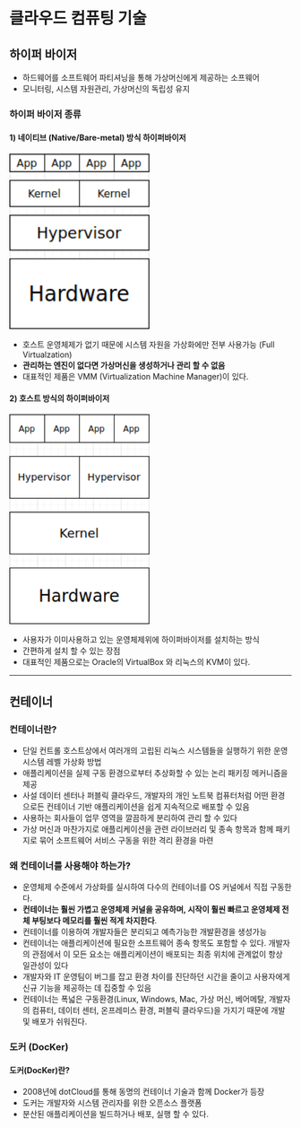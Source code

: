 # 클라우드 컴퓨팅 기술
## 하이퍼 바이저
 + 하드웨어를 소프트웨어 파티셔닝을 통해 가상머신에게 제공하는 소프웨어
 + 모니터링, 시스템 자원관리, 가상머신의 독립성 유지
 
 ### 하이퍼 바이저 종류
  #### 1) 네이티브 (Native/Bare-metal) 방식 하이퍼바이저
   <img src="https://github.com/hyunseungbin9408/CCCR_experience/blob/master/png/native%20or%20bare-metal%20virtualization_model.png" alt="drawing" width="250"/>
   
   + 호스트 운영체제가 없기 때문에 시스템 자원을 가상화에만 전부 사용가능 (Full Virtualzation)
   + **관리하는 엔진이 없다면 가상머신을 생성하거나 관리 할 수 없음**
   + 대표적인 제품은 VMM (Virtualization Machine Manager)이 있다.
   
  #### 2) 호스트 방식의 하이퍼바이저
   <img src="https://github.com/hyunseungbin9408/CCCR_experience/blob/master/png/Host_Virtualization_model.png" alt="drawing" width="250"/>
   
   + 사용자가 이미사용하고 있는 운영체제위에 하이퍼바이저를 설치하는 방식
   + 간편하게 설치 할 수 있는 장점
   + 대표적인 제품으로는 Oracle의 VirtualBox 와 리눅스의 KVM이 있다.
   
   
***
   
## 컨테이너
 ### 컨테이너란?
  + 단일 컨트롤 호스트상에서 여러개의 고립된 리눅스 시스템들을 실행하기 위한 운영 시스템 레벨 가상화 방법
  + 애플리케이션을 실제 구동 환경으로부터 추상화할 수 있는 논리 패키징 메커니즘을 제공
  + 사설 데이터 센터나 퍼블릭 클라우드, 개발자의 개인 노트북 컴퓨터처럼 어떤 환경으로든 컨테이너 기반 애플리케이션을 쉽게 지속적으로 배포할 수 있음
  + 사용하는 회사들이 업무 영역을 깔끔하게 분리하여 관리 할 수 있다
  + 가상 머신과 마찬가지로 애플리케이션을 관련 라이브러리 및 종속 항목과 함께 패키지로 묶어 소프트웨어 서비스 구동을 위한 격리 환경을 마련
 
 ### 왜 컨테이너를 사용해야 하는가?
  + 운영체제 수준에서 가상화를 실시하여 다수의 컨테이너를 OS 커널에서 직접 구동한다.
  + **컨테이너는 훨씬 가볍고 운영체제 커널을 공유하며, 시작이 훨씬 빠르고 운영체제 전체 부팅보다 메모리를 훨씬 적게 차지한다**.
  + 컨테이너를 이용하여 개발자들은 분리되고 예측가능한 개발환경을 생성가능
  + 컨테이너는 애플리케이션에 필요한 소프트웨어 종속 항목도 포함할 수 있다. 개발자의 관점에서 이 모든 요소는 애플리케이션이 배포되는 최종 위치에 관계없이 항상 일관성이 있다
  + 개발자와 IT 운영팀이 버그를 잡고 환경 차이를 진단하던 시간을 줄이고 사용자에게 신규 기능을 제공하는 데 집중할 수 있음
  + 컨테이너는 폭넓은 구동환경(Linux, Windows, Mac, 가상 머신, 베어메탈, 개발자의 컴퓨터, 데이터 센터, 온프레미스 환경, 퍼블릭 클라우드)을 가지기 때문에 개발 및 배포가 쉬워진다. 
 
 ### 도커 (DocKer)
  #### 도커(DocKer)란?
   + 2008년에 dotCloud를 통해 동명의 컨테이너 기술과 함께 Docker가 등장
   + 도커는 개발자와 시스템 관리자를 위한 오픈소스 플랫폼
   + 분산된 애플리케이션을 빌드하거나 배포, 실행 할 수 있다.
